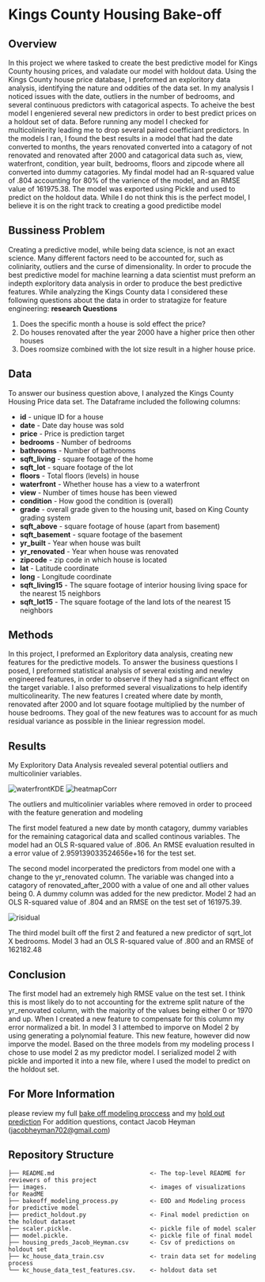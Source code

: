 # Kings County Housing Bake-off

 ## Overview
In this project we where tasked to create the best predictive model for Kings County housing prices, and valadate our model with holdout data. Using the Kings County house price database, I preformed an exploritory data analysis, identifying the nature and oddities of the data set. In my analysis I noticed issues with the date, outliers in the number of bedrooms, and several continuous predictors with catagorical aspects. To acheive the best model I engeniered several new predictors in order to best predict prices on a holdout set of data. Before running any model I checked for multicolinierity leading me to drop several paired coefficiant predictors. In the models I ran, I found the best results in a model that had the date converted to months, the years renovated converted into a catagory of not renovated and renovated after 2000 and catagorical data such as, view, waterfront, condition, year built, bedrooms, floors and zipcode where all converted into dummy catagories. My findal model had an R-squared value of .804 accounting for 80% of the varience of the model, and an RMSE value of 161975.38. The model was exported using Pickle and used to predict on the holdout data. While I do not think this is the perfect model, I believe it is on the right track to creating a good predictibe model

## Bussiness Problem
Creating a predictive model, while being data science, is not an exact science.  Many different factors need to be accounted for, such as coliniarity, outliers and the curse of dimensionality.  In order to procude the best predictive model for machine learning a data scientist must preform an indepth exploritory data analysis in order to produce the best predictive features.  While analyzing the Kings County data I considered these following questions about the data in order to stratagize for feature engineering:
**research Questions**
1. Does the specific month a house is sold effect the price?
2. Do houses renovated after the year 2000 have a higher price then other houses
3. Does roomsize combined with the lot size result in a higher house price.    


## Data
To answer our business question above, I analyzed the Kings County Housing Price data set.  The Dataframe included the following columns:
* **id** - unique ID for a house
* **date** - Date day house was sold
* **price** - Price is prediction target
* **bedrooms** - Number of bedrooms
* **bathrooms** - Number of bathrooms
* **sqft_living** - square footage of the home
* **sqft_lot** - square footage of the lot
* **floors** - Total floors (levels) in house
* **waterfront** - Whether house has a view to a waterfront
* **view** - Number of times house has been viewed
* **condition** - How good the condition is (overall)
* **grade** - overall grade given to the housing unit, based on King County grading system
* **sqft_above** - square footage of house (apart from basement)
* **sqft_basement** - square footage of the basement
* **yr_built** - Year when house was built
* **yr_renovated** - Year when house was renovated
* **zipcode** - zip code in which house is located
* **lat** - Latitude coordinate
* **long** - Longitude coordinate
* **sqft_living15** - The square footage of interior housing living space for the nearest 15 neighbors
* **sqft_lot15** - The square footage of the land lots of the nearest 15 neighbors

## Methods
In this project, I preformed an Exploritory data analysis, creating new features for the predictive models.  To answer the business questions I posed, I preformed statistical analysis of several existing and newley engineered features, in order to observe if they had a significant effect on the target variable.  I also preformed several visualizations to help identify multicolinearity.  The new features I created where date by month, renovated after 2000 and lot square footage multiplied by the number of house bedrooms.  They goal of the new features was to account for as much residual variance as possible in the liniear regression model.  

## Results
My Exploritory Data Analysis revealed several potential outliers and multicolinier variables.

![waterfrontKDE](./Images/waterfront.png)
![heatmapCorr](./Images/heatmap.png)

The outliers and multicolinier variables where removed in order to proceed with the feature generation and modeling

The first model featured a new date by month catagory, dummy variables for the remaining catagorical data and scalled continous variables.  The model had an OLS R-squared value of .806.  An RMSE evaluation resulted in a error value of 2.959139033524656e+16 for the test set.  

The second model incorperated the predictors from model one with a change to the yr_renovated column.  The variable was changed into a catagory of renovated_after_2000 with a value of one and all other values being 0.  A dummy column was added for the new predictor.  Model 2 had an OLS R-squared value of .804 and an RMSE on the test set of 161975.39.

![risidual](./Images/risidual_plot.png)

The third model built off the first 2 and featured a new predictor of sqrt_lot X bedrooms.  Model 3 had an OLS R-squared value of .800 and an RMSE of 162182.48

## Conclusion
The first model had an extremely high RMSE value on the test set.  I think this is most likely do to not accounting for the extreme split nature of the yr_renovated column, with the majority of the values being either 0 or 1970 and up.  When I created a new feature to compensate for this column my error normalized a bit.  In model 3 I attembed to imporve on Model 2 by using generating a polynomial feature.  This new feature, however did now imporve the model.  Based on the three models from my modeling process I chose to use model 2 as my predictor model.  I serialized model 2 with pickle and imported it into a new file, where I used the model to predict on the holdout set.  

## For More Information
please review my full [bake off modeling proccess](./Bakeoff_modelling_process/ipynb) and my [hold out prediction](./Predict_holdout/ipynb)
For addition questions, contact Jacob Heyman (jacobheyman702@gmail.com)

## Repository Structure

```
├── README.md                           <- The top-level README for reviewers of this project
├── images.                             <- images of visualizations for ReadME
├── bakeoff_modeling_process.py         <- EOD and Modeling process for predictive model
├── predict_holdout.py                  <- Final model prediction on the holdout dataset
├── scaler.pickle.                      <- pickle file of model scaler
├── model.pickle.                       <- pickle file of final model
├── housing_preds_Jacob_Heyman.csv      <- Csv of predictions on holdout set
├── kc_house_data_train.csv             <- train data set for modeling process
└── kc_house_data_test_features.csv.    <- holdout data set 
